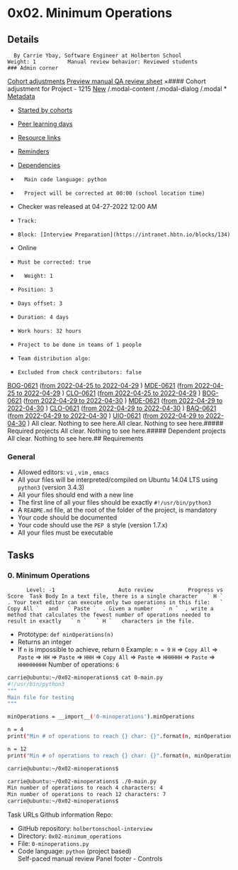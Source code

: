 
# 0x02. Minimum Operations
## Details
      By Carrie Ybay, Software Engineer at Holberton School          Weight: 1          Manual review behavior: Reviewed students        ### Admin corner
[Cohort adjustments](https://intranet.hbtn.io/projects/1215#) 
[Preview manual QA review sheet](https://intranet.hbtn.io/corrections/preview_correct?project_id=1215) 
×#### Cohort adjustment for Project - 1215
[New](https://intranet.hbtn.io/batch_projects/new?project_id=1215) 
 /.modal-content  /.modal-dialog  /.modal * [Metadata](https://intranet.hbtn.io/projects/1215#admin-corner-metadata) 

* [Started by cohorts](https://intranet.hbtn.io/projects/1215#admin-corner-batches) 

* [Peer learning days](https://intranet.hbtn.io/projects/1215#admin-corner-plds) 

* [Resource links](https://intranet.hbtn.io/projects/1215#admin-corner-resources) 

* [Reminders](https://intranet.hbtn.io/projects/1215#admin-corner-reminders) 

* [Dependencies](https://intranet.hbtn.io/projects/1215#admin-corner-dependencies) 

*       Main code language: python    
*       Project will be corrected at 00:00 (school location time)    
* Checker was released at 04-27-2022 12:00 AM
*     Track:   
*     Block: [Interview Preparation](https://intranet.hbtn.io/blocks/134) 

* Online
*     Must be corrected: true  
*       Weight: 1    
*     Position: 3  
*     Days offset: 3  
*     Duration: 4 days  
*     Work hours: 32 hours  
*     Project to be done in teams of 1 people  
*     Team distribution algo:   
*     Excluded from check contributors: false    

[BOG-0621](https://intranet.hbtn.io/batches/113) 
        ([from 2022-04-25 to 2022-04-29](https://intranet.hbtn.io/batch_planning_items/24834) 
)      [MDE-0621](https://intranet.hbtn.io/batches/116) 
        ([from 2022-04-25 to 2022-04-29](https://intranet.hbtn.io/batch_planning_items/24847) 
)      [CLO-0621](https://intranet.hbtn.io/batches/109) 
        ([from 2022-04-25 to 2022-04-29](https://intranet.hbtn.io/batch_planning_items/24860) 
)      [BOG-0621](https://intranet.hbtn.io/batches/113) 
        ([from 2022-04-29 to 2022-04-30](https://intranet.hbtn.io/batch_peer_learning_day_items/6539) 
)      [MDE-0621](https://intranet.hbtn.io/batches/116) 
        ([from 2022-04-29 to 2022-04-30](https://intranet.hbtn.io/batch_peer_learning_day_items/6543) 
)      [CLO-0621](https://intranet.hbtn.io/batches/109) 
        ([from 2022-04-29 to 2022-04-30](https://intranet.hbtn.io/batch_peer_learning_day_items/6547) 
)      [BAQ-0621](https://intranet.hbtn.io/batches/111) 
        ([from 2022-04-29 to 2022-04-30](https://intranet.hbtn.io/batch_peer_learning_day_items/6555) 
)      [UIO-0621](https://intranet.hbtn.io/batches/129) 
        ([from 2022-04-29 to 2022-04-30](https://intranet.hbtn.io/batch_peer_learning_day_items/6565) 
)      All clear. Nothing to see here.All clear. Nothing to see here.##### Required projects
All clear. Nothing to see here.##### Dependent projects
All clear. Nothing to see here.## Requirements
### General
* Allowed editors:  ` vi ` ,  ` vim ` ,  ` emacs ` 
* All your files will be interpreted/compiled on Ubuntu 14.04 LTS using  ` python3 `  (version 3.4.3)
* All your files should end with a new line
* The first line of all your files should be exactly  ` #!/usr/bin/python3 ` 
* A  ` README.md `  file, at the root of the folder of the project, is mandatory
* Your code should be documented
* Your code should use the  ` PEP 8 `  style (version 1.7.x)
* All your files must be executable
## Tasks
### 0. Minimum Operations
          Level: -1                    Auto review           Progress vs Score  Task Body In a text file, there is a single character   ` H `  . Your text editor can execute only two operations in this file:   ` Copy All `   and   ` Paste `  . Given a number   ` n `  , write a method that calculates the fewest number of operations needed to result in exactly   ` n `   ` H `   characters in the file.
* Prototype:  ` def minOperations(n) ` 
* Returns an integer
* If  ` n `  is impossible to achieve, return  ` 0 ` 
Example:
 ` n = 9 ` 
 ` H `   =>   ` Copy All `   =>   ` Paste `   =>   ` HH `   =>   ` Paste `   =>  ` HHH `   =>   ` Copy All `   =>   ` Paste `   =>   ` HHHHHH `   =>   ` Paste `   =>   ` HHHHHHHHH ` 
Number of operations:   ` 6 ` 
```bash
carrie@ubuntu:~/0x02-minoperations$ cat 0-main.py
#!/usr/bin/python3
"""
Main file for testing
"""

minOperations = __import__('0-minoperations').minOperations

n = 4
print("Min # of operations to reach {} char: {}".format(n, minOperations(n)))

n = 12
print("Min # of operations to reach {} char: {}".format(n, minOperations(n)))

carrie@ubuntu:~/0x02-minoperations$

```
```bash
carrie@ubuntu:~/0x02-minoperations$ ./0-main.py
Min number of operations to reach 4 characters: 4
Min number of operations to reach 12 characters: 7
carrie@ubuntu:~/0x02-minoperations$

```
 Task URLs  Github information Repo:
* GitHub repository:  ` holbertonschool-interview ` 
* Directory:  ` 0x02-minimum_operations ` 
* File:  ` 0-minoperations.py ` 
* Code language:                 ` python `  (project based)            
 Self-paced manual review  Panel footer - Controls 
